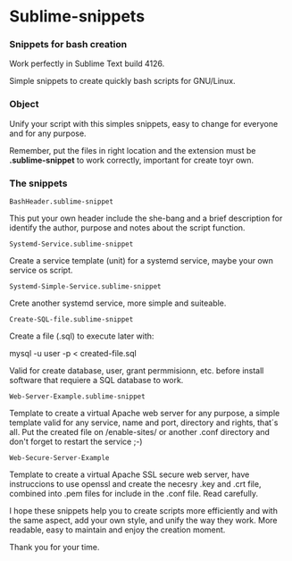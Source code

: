 # Sublime-snippets
### Snippets for bash creation

Work perfectly in Sublime Text build 4126.

Simple snippets to create quickly bash scripts for GNU/Linux.

### Object

Unify your script with this simples snippets, easy to change for everyone and for any purpose.

Remember, put the files in right location and the extension must be **.sublime-snippet** to work correctly, important for create toyr own.

### The snippets

	BashHeader.sublime-snippet

This put your own header include the she-bang and a brief description for identify the author, purpose and notes about the script function.

	Systemd-Service.sublime-snippet
	
Create a service template (unit) for a systemd service, maybe your own service os script.

	Systemd-Simple-Service.sublime-snippet
	
Crete another systemd service, more simple and suiteable.

	Create-SQL-file.sublime-snippet
	
Create a file (.sql) to execute later with:

mysql -u user -p < created-file.sql

Valid for create database, user, grant permmisionn, etc. before install software that requiere a SQL database to work.

	Web-Server-Example.sublime-snippet
	
Template to create a virtual Apache web server for any purpose, a simple template valid for any service, name and port, directory and rights, that´s all. Put the created file on /enable-sites/ or another .conf directory and don't forget to restart the service ;-)

	Web-Secure-Server-Example
	
Template to create a virtual Apache SSL secure web server, have instruccions to use openssl and create the necesry .key and .crt file, combined into .pem files for include in the .conf file. Read carefully.

I hope these snippets help you to create scripts more efficiently and with the same aspect, add your own style, and unify the way they work. More readable, easy to maintain and enjoy the creation moment.

Thank you for your time.	

	

